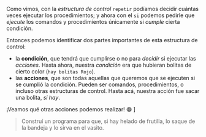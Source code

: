 Como vimos, con la _estructura de control_ `repetir` podíamos decidir cuántas veces ejecutar los procedimientos; y ahora con el `si` podemos pedirle que _ejecute_ los comandos y procedimientos únicamente si _cumple_ cierta condición.

Entonces podemos identificar dos partes importantes de esta estructura de control: 

* la **condición**, que tendrá que cumplirse o no para _decidir_ si ejecutar las _acciones_. Hasta ahora, nuestra _condición_ era que hubieran bolitas de cierto color (`hay bolitas Rojo`).
* las **acciones**, que son todas aquellas que queremos que se ejecuten si se cumplió la condición. Pueden ser comandos, procedimientos, o incluso otras estructuras de control. Hasta acá, nuestra acción fue sacar una bolita, _si hay_. 

¡Veamos qué otras acciones podemos realizar! :grin: ]

> Construí un programa para que, si hay helado de frutilla, lo saque de la bandeja y lo sirva en el vasito. 
